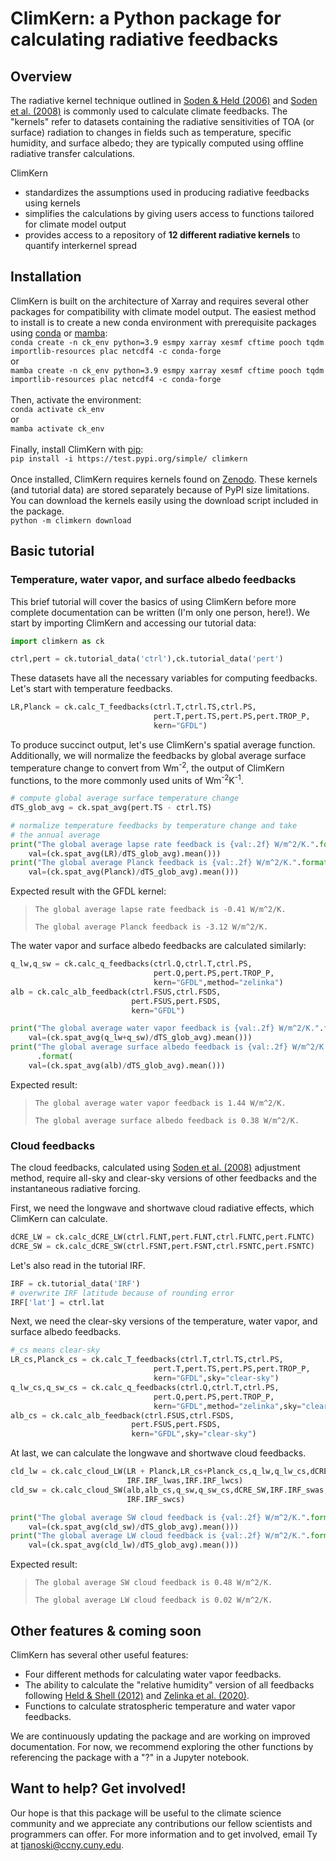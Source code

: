 # ClimKern: a Python package for calculating radiative feedbacks

## Overview

The radiative kernel technique outlined in [Soden & Held (2006)](https://journals.ametsoc.org/view/journals/clim/19/14/jcli3799.1.xml) and [Soden et al. (2008)](https://journals.ametsoc.org/view/journals/clim/21/14/2007jcli2110.1.xml) is commonly used to calculate climate feedbacks. The "kernels" refer to datasets containing the radiative sensitivities of TOA (or surface) radiation to changes in fields such as temperature, specific humidity, and surface albedo; they are typically computed using offline radiative transfer calculations.

ClimKern
* standardizes the assumptions used in producing radiative feedbacks using kernels
* simplifies the calculations by giving users access to functions tailored for climate model output
* provides access to a repository of **12 different radiative kernels** to quantify interkernel spread

## Installation

ClimKern is built on the architecture of Xarray and requires several other packages for compatibility with climate model output. The easiest method to install is to create a new conda environment with prerequisite packages using [conda](https://conda.io/projects/conda/en/latest/user-guide/install/index.html) or [mamba](https://mamba-framework.readthedocs.io/en/latest/installation_guide.html):  
`conda create -n ck_env python=3.9 esmpy xarray xesmf cftime pooch tqdm importlib-resources plac netcdf4 -c conda-forge`  
or  
`mamba create -n ck_env python=3.9 esmpy xarray xesmf cftime pooch tqdm importlib-resources plac netcdf4 -c conda-forge` 
<br></br>Then, activate the environment:  
`conda activate ck_env`  
or  
`mamba activate ck_env` 
<br></br>
Finally, install ClimKern with [pip](https://pip.pypa.io/en/stable/#):  
`pip install -i https://test.pypi.org/simple/ climkern`
<br></br>
Once installed, ClimKern requires kernels found on [Zenodo](https://zenodo.org/doi/10.5281/zenodo.10223376). These kernels (and tutorial data) are stored separately because of PyPI size limitations. You can download the kernels easily using the download script included in the package.  
`python -m climkern download`

## Basic tutorial
### Temperature, water vapor, and surface albedo feedbacks

This brief tutorial will cover the basics of using ClimKern before more complete documentation can be written (I'm only one person, here!). We start by importing ClimKern and accessing our tutorial data:
```python
import climkern as ck

ctrl,pert = ck.tutorial_data('ctrl'),ck.tutorial_data('pert')
```

These datasets have all the necessary variables for computing feedbacks. Let's start with temperature feedbacks.
```python
LR,Planck = ck.calc_T_feedbacks(ctrl.T,ctrl.TS,ctrl.PS,
                                pert.T,pert.TS,pert.PS,pert.TROP_P,
                                kern="GFDL")
```
To produce succinct output, let's use ClimKern's spatial average function. Additionally, we will normalize the feedbacks by global average surface temperature change to convert from Wm<sup>-2</sup>, the output of ClimKern functions, to the more commonly used units of Wm<sup>-2</sup>K<sup>-1</sup>.
```python
# compute global average surface temperature change
dTS_glob_avg = ck.spat_avg(pert.TS - ctrl.TS)

# normalize temperature feedbacks by temperature change and take
# the annual average
print("The global average lapse rate feedback is {val:.2f} W/m^2/K.".format(
    val=(ck.spat_avg(LR)/dTS_glob_avg).mean()))
print("The global average Planck feedback is {val:.2f} W/m^2/K.".format(
    val=(ck.spat_avg(Planck)/dTS_glob_avg).mean()))
```
Expected result with the GFDL kernel:
> `The global average lapse rate feedback is -0.41 W/m^2/K.`
> 
> `The global average Planck feedback is -3.12 W/m^2/K.`

The water vapor and surface albedo feedbacks are calculated similarly:
```python
q_lw,q_sw = ck.calc_q_feedbacks(ctrl.Q,ctrl.T,ctrl.PS,
                                pert.Q,pert.PS,pert.TROP_P,
                                kern="GFDL",method="zelinka")
alb = ck.calc_alb_feedback(ctrl.FSUS,ctrl.FSDS,
                           pert.FSUS,pert.FSDS,
                           kern="GFDL")

print("The global average water vapor feedback is {val:.2f} W/m^2/K.".format(
    val=(ck.spat_avg(q_lw+q_sw)/dTS_glob_avg).mean()))
print("The global average surface albedo feedback is {val:.2f} W/m^2/K."
      .format(
    val=(ck.spat_avg(alb)/dTS_glob_avg).mean()))
```
Expected result:
>`The global average water vapor feedback is 1.44 W/m^2/K.`
>
>`The global average surface albedo feedback is 0.38 W/m^2/K.`

### Cloud feedbacks
The cloud feedbacks, calculated using [Soden et al. (2008)](https://journals.ametsoc.org/view/journals/clim/21/14/2007jcli2110.1.xml) adjustment method, require all-sky and clear-sky versions of other feedbacks and the instantaneous radiative forcing.

First, we need the longwave and shortwave cloud radiative effects, which ClimKern can calculate.
```python
dCRE_LW = ck.calc_dCRE_LW(ctrl.FLNT,pert.FLNT,ctrl.FLNTC,pert.FLNTC)
dCRE_SW = ck.calc_dCRE_SW(ctrl.FSNT,pert.FSNT,ctrl.FSNTC,pert.FSNTC)
```
Let's also read in the tutorial IRF.
```python
IRF = ck.tutorial_data('IRF')
# overwrite IRF latitude because of rounding error
IRF['lat'] = ctrl.lat
```
Next, we need the clear-sky versions of the temperature, water vapor, and surface albedo feedbacks.
```python
#_cs means clear-sky
LR_cs,Planck_cs = ck.calc_T_feedbacks(ctrl.T,ctrl.TS,ctrl.PS,
                                pert.T,pert.TS,pert.PS,pert.TROP_P,
                                kern="GFDL",sky="clear-sky")
q_lw_cs,q_sw_cs = ck.calc_q_feedbacks(ctrl.Q,ctrl.T,ctrl.PS,
                                pert.Q,pert.PS,pert.TROP_P,
                                kern="GFDL",method="zelinka",sky="clear-sky")
alb_cs = ck.calc_alb_feedback(ctrl.FSUS,ctrl.FSDS,
                           pert.FSUS,pert.FSDS,
                           kern="GFDL",sky="clear-sky")
```
At last, we can calculate the longwave and shortwave cloud feedbacks.
```python
cld_lw = ck.calc_cloud_LW(LR + Planck,LR_cs+Planck_cs,q_lw,q_lw_cs,dCRE_LW,
                          IRF.IRF_lwas,IRF.IRF_lwcs)
cld_sw = ck.calc_cloud_SW(alb,alb_cs,q_sw,q_sw_cs,dCRE_SW,IRF.IRF_swas,
                          IRF.IRF_swcs)

print("The global average SW cloud feedback is {val:.2f} W/m^2/K.".format(
    val=(ck.spat_avg(cld_sw)/dTS_glob_avg).mean()))
print("The global average LW cloud feedback is {val:.2f} W/m^2/K.".format(
    val=(ck.spat_avg(cld_lw)/dTS_glob_avg).mean()))
```
Expected result:
>`The global average SW cloud feedback is 0.48 W/m^2/K.`
>
>`The global average LW cloud feedback is 0.02 W/m^2/K.`

## Other features & coming soon
ClimKern has several other useful features:
- Four different methods for calculating water vapor feedbacks.
- The ability to calculate the "relative humidity" version of all feedbacks following [Held & Shell (2012)](https://journals.ametsoc.org/view/journals/clim/25/8/jcli-d-11-00721.1.xml) and [Zelinka et al. (2020)](https://agupubs.onlinelibrary.wiley.com/doi/10.1029/2019GL085782).
- Functions to calculate stratospheric temperature and water vapor feedbacks.

We are continuously updating the package and are working on improved documentation. For now, we recommend exploring the other functions by referencing the package with a "?" in a Jupyter notebook.

## Want to help? Get involved!
Our hope is that this package will be useful to the climate science community and we appreciate any contributions our fellow scientists and programmers can offer. For more information and to get involved, email Ty at <tjanoski@ccny.cuny.edu>. 